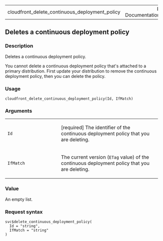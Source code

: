 <table style="width: 100%;">
<tbody>
<tr class="odd">
<td>cloudfront_delete_continuous_deployment_policy</td>
<td style="text-align: right;">R Documentation</td>
</tr>
</tbody>
</table>

## Deletes a continuous deployment policy

### Description

Deletes a continuous deployment policy.

You cannot delete a continuous deployment policy that's attached to a
primary distribution. First update your distribution to remove the
continuous deployment policy, then you can delete the policy.

### Usage

    cloudfront_delete_continuous_deployment_policy(Id, IfMatch)

### Arguments

<table>
<colgroup>
<col style="width: 35%" />
<col style="width: 65%" />
</colgroup>
<tbody>
<tr class="odd">
<td><code
id="cloudfront_delete_continuous_deployment_policy_:_Id">Id</code></td>
<td><p>[required] The identifier of the continuous deployment policy
that you are deleting.</p></td>
</tr>
<tr class="even">
<td><code
id="cloudfront_delete_continuous_deployment_policy_:_IfMatch">IfMatch</code></td>
<td><p>The current version (<code>ETag</code> value) of the continuous
deployment policy that you are deleting.</p></td>
</tr>
</tbody>
</table>

### Value

An empty list.

### Request syntax

    svc$delete_continuous_deployment_policy(
      Id = "string",
      IfMatch = "string"
    )
